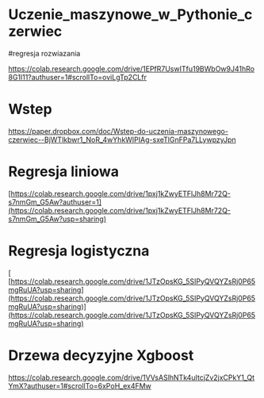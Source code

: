 # Uczenie_maszynowe_w_Pythonie_czerwiec


#regresja rozwiazania

https://colab.research.google.com/drive/1EPfR7UswITfu19BWbOw9J41hRo8G1l11?authuser=1#scrollTo=oviLgTp2CLfr


# Wstep 

https://paper.dropbox.com/doc/Wstep-do-uczenia-maszynowego-czerwiec--BjWTlkbwr1_NoR_4wYhkWIPIAg-sxeTlGnFPa7LLywpzyJpn



# Regresja liniowa 
[https://colab.research.google.com/drive/1pxj1kZwyETFlJh8Mr72Q-s7nmGm_G5Aw?authuser=1](https://colab.research.google.com/drive/1pxj1kZwyETFlJh8Mr72Q-s7nmGm_G5Aw?usp=sharing)

# Regresja logistyczna
[
[https://colab.research.google.com/drive/1JTzOpsKG_5SIPyQVQYZsRj0P65mgRuUA?usp=sharing](https://colab.research.google.com/drive/1JTzOpsKG_5SIPyQVQYZsRj0P65mgRuUA?usp=sharing)](https://colab.research.google.com/drive/1JTzOpsKG_5SIPyQVQYZsRj0P65mgRuUA?usp=sharing)


# Drzewa decyzyjne Xgboost

https://colab.research.google.com/drive/1VVsASlhNTk4uItcjZv2jxCPkY1_QtYmX?authuser=1#scrollTo=6xPoH_ex4FMw
